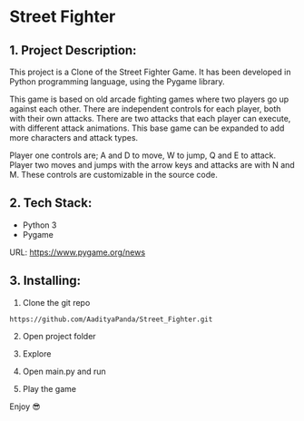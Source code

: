 # Street Fighter 

## 1. Project Description:


This project is a Clone of the Street Fighter Game. It has been developed in Python programming language, using the Pygame library.

This game is based on old arcade fighting games where two players go up against each other. There are independent controls for each player, both with their own attacks. There are two attacks that each player can execute, with different attack animations. This base game can be expanded to add more characters and attack types.

Player one controls are; A and D to move, W to jump, Q and E to attack. Player two moves and jumps with the arrow keys and attacks are with N and M. These controls are customizable in the source code.


## 2. Tech Stack:

- Python 3
- Pygame

URL: [https://www.pygame.org/news ](https://www.pygame.org/news)

## 3. Installing:

1. Clone the git repo

```
https://github.com/AadityaPanda/Street_Fighter.git
```

2. Open project folder

3. Explore

4. Open main.py and run

5. Play the game

Enjoy 😎
